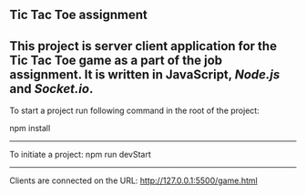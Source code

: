 ## Tic Tac Toe assignment

## This project is server client application for the Tic Tac Toe game as a part of the job assignment. It is written in JavaScript, _Node.js_ and _Socket.io_.

To start a project run following command in the root of the project:

npm install

---

To initiate a project:
npm run devStart

---

Clients are connected on the URL: http://127.0.0.1:5500/game.html
